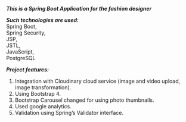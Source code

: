 ***This is a Spring Boot Application for the fashion designer***<br/>


***Such technologies are used:***<br/>
Spring Boot,<br/>
Spring Security,<br/>
JSP,<br/>
JSTL,<br/>
JavaScript,<br/>
PostgreSQL<br/>

***Project features:***<br/>
1. Integration with Cloudinary cloud service (image and video upload, image transformation).<br/>
2. Using Bootstrap 4.<br/>
3. Bootstrap Carousel changed for using photo thumbnails.<br/>
4. Used google analytics.<br/>
5. Validation using Spring’s Validator interface.
